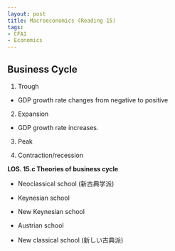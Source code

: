 ```yaml
---
layout: post
title: Macroeconomics (Reading 15)
tags: 
- CFA1
- Economics
---
```



## Business Cycle


1. Trough
  - GDP growth rate changes from negative to positive
2. Expansion
  - GDP growth rate increases. 
3. Peak

4. Contraction/recession



**LOS. 15.c Theories of business cycle** <br>

* Neoclassical school (新古典学派)

* Keynesian school

* New Keynesian school

* Austrian school

* New classical school (新しい古典派)
